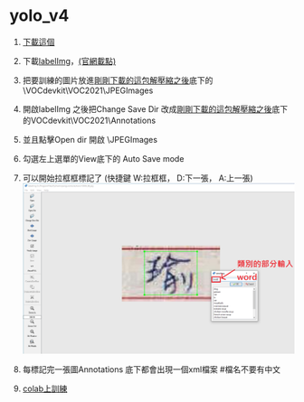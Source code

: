 # yolo_v4

1. [下載這個](https://github.com/a13140120a/yolo_v4/blob/main/train.rar)

2. 下載[labelImg](https://github.com/midnightla0710/Yolo_v4/blob/main/windows_v1.8.1.rar)，[(官網載點)](https://tzutalin.github.io/labelImg/)
    
3. 把要訓練的圖片放進[剛剛下載的這包解壓縮之後](https://github.com/a13140120a/yolo_v4/blob/main/train.rar)底下的\VOCdevkit\VOC2021\JPEGImages
4. 開啟labelImg 之後把Change Save Dir 改成[剛剛下載的這包解壓縮之後](https://github.com/a13140120a/yolo_v4/blob/main/train.rar)底下的VOCdevkit\VOC2021\Annotations
5. 並且點擊Open dir 開啟 \JPEGImages
6. 勾選左上選單的View底下的 Auto Save mode
7. 可以開始拉框框標記了 (快捷鍵 W:拉框框， D:下一張， A:上一張)
    ![image](https://github.com/a13140120a/yolo_v4/blob/main/teach.PNG)
9. 每標記完一張圖Annotations 底下都會出現一個xml檔案  #檔名不要有中文
10. [colab上訓練](https://github.com/a13140120a/yolo_v4/blob/main/colab_yolov4.ipynb)
